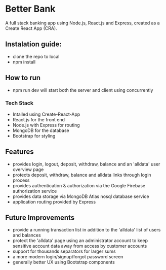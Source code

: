 # Better Bank
A full stack banking app using Node.js, React.js and Express, created as a Create React App (CRA).
## Instalation guide:

- clone the repo to local
- npm install

## How to run

- npm run dev will start both the server and client using concurrently

### Tech Stack

- Intalled using Create-React-App
- React.js for the front end
- Node.js with Express for routing
- MongoDB for the database
- Bootstrap for styling

## Features

- provides login, logout, deposit, withdraw, balance and an 'alldata' user overview page
- protects deposit, withdraw, balance and alldata links through login process
- provides authentication & authorization via the Google Firebase authorization service
- provides data storage via MongoDB Atlas nosql database service
- application routing provided by Express

## Future Improvements

- provide a running transaction list in addition to the 'alldata' list of users and balances
- protect the 'alldata' page using an administrator account to keep sensitive account data away from access by customer accounts
- support for thousands separators for larger sums
- a more modern login/signup/forgot password screen
- generally better UX using Bootstrap components
